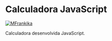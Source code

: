 # Calculadora JavaScript

[![MFrankika](https://www.linkedin.com/in/mfrankikaocruz)](https://www.creativebizdesign.com)

Calculadora desenvolvida JavaScript.



